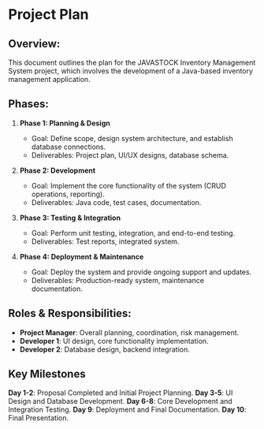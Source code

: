 # Project Plan

## Overview:
This document outlines the plan for the JAVASTOCK Inventory Management System project, which involves the development of a Java-based inventory management application.

## **Phases:**
1. **Phase 1: Planning & Design**
    - Goal: Define scope, design system architecture, and establish database connections.
    - Deliverables: Project plan, UI/UX designs, database schema.

2. **Phase 2: Development**
    - Goal: Implement the core functionality of the system (CRUD operations, reporting).
    - Deliverables: Java code, test cases, documentation.

3. **Phase 3: Testing & Integration**
    - Goal: Perform unit testing, integration, and end-to-end testing.
    - Deliverables: Test reports, integrated system.

4. **Phase 4: Deployment & Maintenance**
    - Goal: Deploy the system and provide ongoing support and updates.
    - Deliverables: Production-ready system, maintenance documentation.

## Roles & Responsibilities:
- **Project Manager**: Overall planning, coordination, risk management.
- **Developer 1**: UI design, core functionality implementation.
- **Developer 2**: Database design, backend integration.

## **Key Milestones**
**Day 1-2**: Proposal Completed and Initial Project Planning.
**Day 3-5**: UI Design and Database Development.
**Day 6-8**: Core Development and Integration Testing.
**Day 9**: Deployment and Final Documentation.
**Day 10**: Final Presentation.
